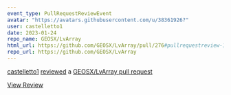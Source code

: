 ```yaml
---
event_type: PullRequestReviewEvent
avatar: "https://avatars.githubusercontent.com/u/38361926?"
user: castelletto1
date: 2023-01-24
repo_name: GEOSX/LvArray
html_url: https://github.com/GEOSX/LvArray/pull/276#pullrequestreview-1267933261
repo_url: https://github.com/GEOSX/LvArray
---
```


<a href='https://github.com/castelletto1' target='_blank'>castelletto1</a> <a href='https://github.com/GEOSX/LvArray/pull/276#pullrequestreview-1267933261' target='_blank'>reviewed</a> a <a href='https://github.com/GEOSX/LvArray/pull/276' target='_blank'>GEOSX/LvArray pull request</a>

<small></small>

<a href='https://github.com/GEOSX/LvArray/pull/276#pullrequestreview-1267933261' target='_blank'>View Review</a>